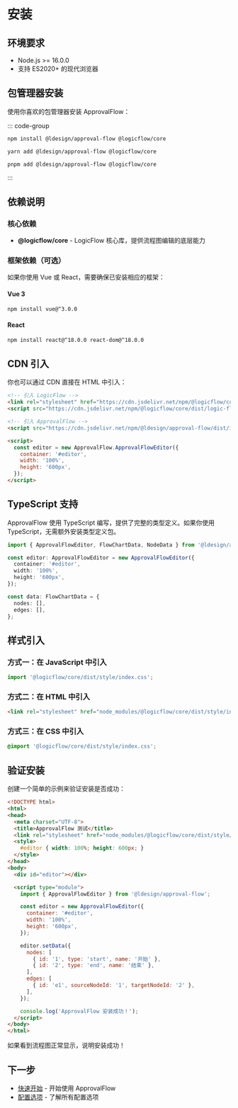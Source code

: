# 安装

## 环境要求

- Node.js >= 16.0.0
- 支持 ES2020+ 的现代浏览器

## 包管理器安装

使用你喜欢的包管理器安装 ApprovalFlow：

::: code-group

```bash [npm]
npm install @ldesign/approval-flow @logicflow/core
```

```bash [yarn]
yarn add @ldesign/approval-flow @logicflow/core
```

```bash [pnpm]
pnpm add @ldesign/approval-flow @logicflow/core
```

:::

## 依赖说明

### 核心依赖

- **@logicflow/core** - LogicFlow 核心库，提供流程图编辑的底层能力

### 框架依赖（可选）

如果你使用 Vue 或 React，需要确保已安装相应的框架：

#### Vue 3

```bash
npm install vue@^3.0.0
```

#### React

```bash
npm install react@^18.0.0 react-dom@^18.0.0
```

## CDN 引入

你也可以通过 CDN 直接在 HTML 中引入：

```html
<!-- 引入 LogicFlow -->
<link rel="stylesheet" href="https://cdn.jsdelivr.net/npm/@logicflow/core/dist/style/index.css" />
<script src="https://cdn.jsdelivr.net/npm/@logicflow/core/dist/logic-flow.js"></script>

<!-- 引入 ApprovalFlow -->
<script src="https://cdn.jsdelivr.net/npm/@ldesign/approval-flow/dist/index.umd.js"></script>

<script>
  const editor = new ApprovalFlow.ApprovalFlowEditor({
    container: '#editor',
    width: '100%',
    height: '600px',
  });
</script>
```

## TypeScript 支持

ApprovalFlow 使用 TypeScript 编写，提供了完整的类型定义。如果你使用 TypeScript，无需额外安装类型定义包。

```typescript
import { ApprovalFlowEditor, FlowChartData, NodeData } from '@ldesign/approval-flow';

const editor: ApprovalFlowEditor = new ApprovalFlowEditor({
  container: '#editor',
  width: '100%',
  height: '600px',
});

const data: FlowChartData = {
  nodes: [],
  edges: [],
};
```

## 样式引入

### 方式一：在 JavaScript 中引入

```js
import '@logicflow/core/dist/style/index.css';
```

### 方式二：在 HTML 中引入

```html
<link rel="stylesheet" href="node_modules/@logicflow/core/dist/style/index.css" />
```

### 方式三：在 CSS 中引入

```css
@import '@logicflow/core/dist/style/index.css';
```

## 验证安装

创建一个简单的示例来验证安装是否成功：

```html
<!DOCTYPE html>
<html>
<head>
  <meta charset="UTF-8">
  <title>ApprovalFlow 测试</title>
  <link rel="stylesheet" href="node_modules/@logicflow/core/dist/style/index.css">
  <style>
    #editor { width: 100%; height: 600px; }
  </style>
</head>
<body>
  <div id="editor"></div>

  <script type="module">
    import { ApprovalFlowEditor } from '@ldesign/approval-flow';

    const editor = new ApprovalFlowEditor({
      container: '#editor',
      width: '100%',
      height: '600px',
    });

    editor.setData({
      nodes: [
        { id: '1', type: 'start', name: '开始' },
        { id: '2', type: 'end', name: '结束' },
      ],
      edges: [
        { id: 'e1', sourceNodeId: '1', targetNodeId: '2' },
      ],
    });

    console.log('ApprovalFlow 安装成功！');
  </script>
</body>
</html>
```

如果看到流程图正常显示，说明安装成功！

## 下一步

- [快速开始](/guide/getting-started) - 开始使用 ApprovalFlow
- [配置选项](/guide/configuration) - 了解所有配置选项
